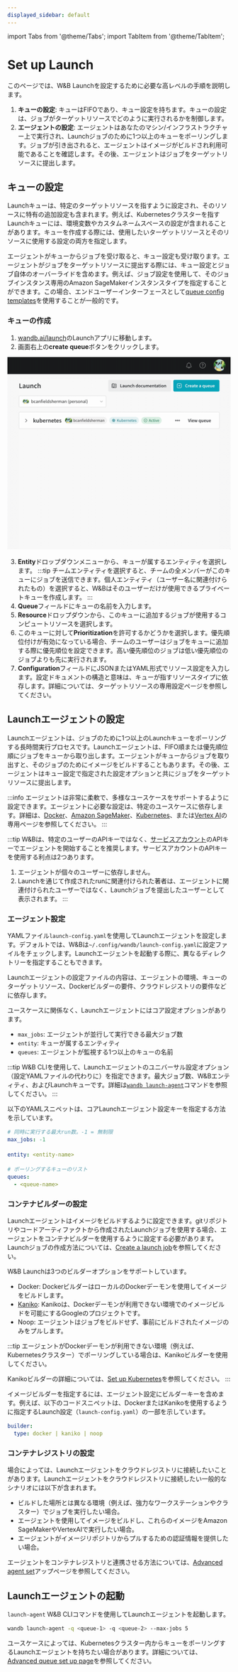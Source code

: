 ```yaml
---
displayed_sidebar: default
---
```

import Tabs from '@theme/Tabs';
import TabItem from '@theme/TabItem';

# Set up Launch

このページでは、W&B Launchを設定するために必要な高レベルの手順を説明します。

1. **キューの設定**: キューはFIFOであり、キュー設定を持ちます。キューの設定は、ジョブがターゲットリソースでどのように実行されるかを制御します。
2. **エージェントの設定**: エージェントはあなたのマシン/インフラストラクチャー上で実行され、Launchジョブのために1つ以上のキューをポーリングします。ジョブが引き出されると、エージェントはイメージがビルドされ利用可能であることを確認します。その後、エージェントはジョブをターゲットリソースに提出します。

## キューの設定
Launchキューは、特定のターゲットリソースを指すように設定され、そのリソースに特有の追加設定も含まれます。例えば、Kubernetesクラスターを指すLaunchキューには、環境変数やカスタムネームスペースの設定が含まれることがあります。キューを作成する際には、使用したいターゲットリソースとそのリソースに使用する設定の両方を指定します。

エージェントがキューからジョブを受け取ると、キュー設定も受け取ります。エージェントがジョブをターゲットリソースに提出する際には、キュー設定とジョブ自体のオーバーライドを含めます。例えば、ジョブ設定を使用して、そのジョブインスタンス専用のAmazon SageMakerインスタンスタイプを指定することができます。この場合、エンドユーザーインターフェースとして[queue config templates](./setup-queue-advanced.md#configure-queue-template)を使用することが一般的です。

### キューの作成
1. [wandb.ai/launch](https://wandb.ai/launch)のLaunchアプリに移動します。
2. 画面右上の**create queue**ボタンをクリックします。

![](/images/launch/create-queue.gif)

3. **Entity**ドロップダウンメニューから、キューが属するエンティティを選択します。
  :::tip
  チームエンティティを選択すると、チームの全メンバーがこのキューにジョブを送信できます。個人エンティティ（ユーザー名に関連付けられたもの）を選択すると、W&Bはそのユーザーだけが使用できるプライベートキューを作成します。
  :::
4. **Queue**フィールドにキューの名前を入力します。
5. **Resource**ドロップダウンから、このキューに追加するジョブが使用するコンピュートリソースを選択します。
6. このキューに対して**Prioritization**を許可するかどうかを選択します。優先順位付けが有効になっている場合、チームのユーザーはジョブをキューに追加する際に優先順位を設定できます。高い優先順位のジョブは低い優先順位のジョブよりも先に実行されます。
7. **Configuration**フィールドにJSONまたはYAML形式でリソース設定を入力します。設定ドキュメントの構造と意味は、キューが指すリソースタイプに依存します。詳細については、ターゲットリソースの専用設定ページを参照してください。

## Launchエージェントの設定
Launchエージェントは、ジョブのために1つ以上のLaunchキューをポーリングする長時間実行プロセスです。Launchエージェントは、FIFO順または優先順位順にジョブをキューから取り出します。エージェントがキューからジョブを取り出すと、そのジョブのためにイメージをビルドすることもあります。その後、エージェントはキュー設定で指定された設定オプションと共にジョブをターゲットリソースに提出します。

:::info
エージェントは非常に柔軟で、多様なユースケースをサポートするように設定できます。エージェントに必要な設定は、特定のユースケースに依存します。詳細は、[Docker](./setup-launch-docker.md)、[Amazon SageMaker](./setup-launch-sagemaker.md)、[Kubernetes](./setup-launch-kubernetes.md)、または[Vertex AI](./setup-vertex.md)の専用ページを参照してください。
:::

:::tip
W&Bは、特定のユーザーのAPIキーではなく、[サービスアカウント](https://docs.wandb.ai/guides/technical-faq/general#what-is-a-service-account-and-why-is-it-useful)のAPIキーでエージェントを開始することを推奨します。サービスアカウントのAPIキーを使用する利点は2つあります。
1. エージェントが個々のユーザーに依存しません。
2. Launchを通じて作成されたrunに関連付けられた著者は、エージェントに関連付けられたユーザーではなく、Launchジョブを提出したユーザーとして表示されます。
:::

### エージェント設定
YAMLファイル`launch-config.yaml`を使用してLaunchエージェントを設定します。デフォルトでは、W&Bは`~/.config/wandb/launch-config.yaml`に設定ファイルをチェックします。Launchエージェントを起動する際に、異なるディレクトリーを指定することもできます。

Launchエージェントの設定ファイルの内容は、エージェントの環境、キューのターゲットリソース、Dockerビルダーの要件、クラウドレジストリの要件などに依存します。

ユースケースに関係なく、Launchエージェントにはコア設定オプションがあります。
* `max_jobs`: エージェントが並行して実行できる最大ジョブ数
* `entity`: キューが属するエンティティ
* `queues`: エージェントが監視する1つ以上のキューの名前

:::tip
W&B CLIを使用して、Launchエージェントのユニバーサル設定オプション（設定YAMLファイルの代わりに）を指定できます。最大ジョブ数、W&Bエンティティ、およびLaunchキューです。詳細は[`wandb launch-agent`](../../ref/cli/wandb-launch-agent.md)コマンドを参照してください。
:::

以下のYAMLスニペットは、コアLaunchエージェント設定キーを指定する方法を示しています。

```yaml title="launch-config.yaml"
# 同時に実行する最大run数。-1 = 無制限
max_jobs: -1

entity: <entity-name>

# ポーリングするキューのリスト
queues:
  - <queue-name>
```

### コンテナビルダーの設定
Launchエージェントはイメージをビルドするように設定できます。gitリポジトリやコードアーティファクトから作成されたLaunchジョブを使用する場合、エージェントをコンテナビルダーを使用するように設定する必要があります。Launchジョブの作成方法については、[Create a launch job](./create-launch-job.md)を参照してください。

W&B Launchは3つのビルダーオプションをサポートしています。

* Docker: DockerビルダーはローカルのDockerデーモンを使用してイメージをビルドします。
* [Kaniko](https://github.com/GoogleContainerTools/kaniko): Kanikoは、Dockerデーモンが利用できない環境でのイメージビルドを可能にするGoogleのプロジェクトです。
* Noop: エージェントはジョブをビルドせず、事前にビルドされたイメージのみをプルします。

:::tip
エージェントがDockerデーモンが利用できない環境（例えば、Kubernetesクラスター）でポーリングしている場合は、Kanikoビルダーを使用してください。

Kanikoビルダーの詳細については、[Set up Kubernetes](./setup-launch-kubernetes.md)を参照してください。
:::

イメージビルダーを指定するには、エージェント設定にビルダーキーを含めます。例えば、以下のコードスニペットは、DockerまたはKanikoを使用するように指定するLaunch設定（`launch-config.yaml`）の一部を示しています。

```yaml title="launch-config.yaml"
builder:
  type: docker | kaniko | noop
```

### コンテナレジストリの設定
場合によっては、Launchエージェントをクラウドレジストリに接続したいことがあります。Launchエージェントをクラウドレジストリに接続したい一般的なシナリオには以下が含まれます。

* ビルドした場所とは異なる環境（例えば、強力なワークステーションやクラスター）でジョブを実行したい場合。
* エージェントを使用してイメージをビルドし、これらのイメージをAmazon SageMakerやVertexAIで実行したい場合。
* エージェントがイメージリポジトリからプルするための認証情報を提供したい場合。

エージェントをコンテナレジストリと連携させる方法については、[Advanced agent set](./setup-agent-advanced.md)アップページを参照してください。

## Launchエージェントの起動
`launch-agent` W&B CLIコマンドを使用してLaunchエージェントを起動します。

```bash
wandb launch-agent -q <queue-1> -q <queue-2> --max-jobs 5
```

ユースケースによっては、Kubernetesクラスター内からキューをポーリングするLaunchエージェントを持ちたい場合があります。詳細については、[Advanced queue set up page](./setup-queue-advanced.md)を参照してください。